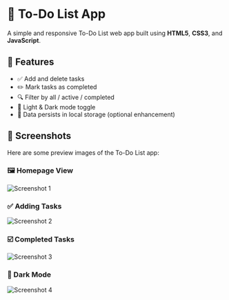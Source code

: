 # 📝 To-Do List App

A simple and responsive To-Do List web app built using **HTML5**, **CSS3**, and **JavaScript**.

## 🌟 Features

- ✅ Add and delete tasks
- ✏️ Mark tasks as completed
- 🔍 Filter by all / active / completed
- 🌙 Light & Dark mode toggle
- 💾 Data persists in local storage (optional enhancement)

## 📸 Screenshots

Here are some preview images of the To-Do List app:

### 🖼️ Homepage View

![Screenshot 1](screenshot1.jpg)

### ✅ Adding Tasks

![Screenshot 2](screenshot2.jpg)

### ☑️ Completed Tasks

![Screenshot 3](screenshot3.jpg)

### 🌙 Dark Mode

![Screenshot 4](screenshot4.jpg)
